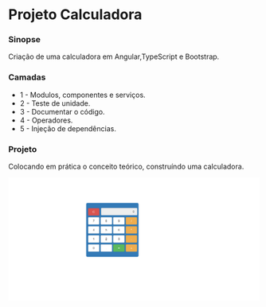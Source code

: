 # Projeto Calculadora

### Sinopse ###
<p> 
  Criação de uma calculadora em Angular,TypeScript e Bootstrap. 
</p>

### Camadas ###
* 1 - Modulos, componentes e serviços.
* 2 - Teste de unidade.
* 3 - Documentar o código.
* 4 - Operadores.
* 5 - Injeção de dependências.


### Projeto ###
<p> 
Colocando em prática o conceito teórico, construíndo uma calculadora.
</p> 

<p align="center">
  <img src="https://github.com/Jeffconexion/projeto_calculadora_angular/blob/main/calculadora.PNG" />
</p>

